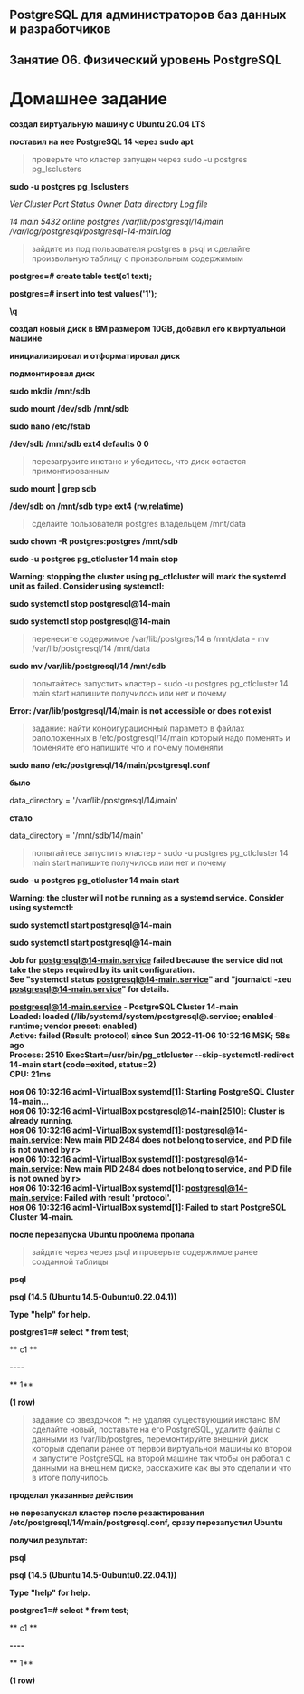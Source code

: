 ## PostgreSQL для администраторов баз данных и разработчиков ##  
## Занятие 06. Физический уровень PostgreSQL ##  
# Домашнее задание #  


**создал виртуальную машину c Ubuntu 20.04 LTS**

**поставил на нее PostgreSQL 14 через sudo apt**

>проверьте что кластер запущен через sudo -u postgres pg_lsclusters

**sudo -u postgres pg_lsclusters**

*Ver Cluster Port Status Owner    Data directory              Log file*

*14  main    5432 online postgres /var/lib/postgresql/14/main /var/log/postgresql/postgresql-14-main.log*

>зайдите из под пользователя postgres в psql и сделайте произвольную таблицу с произвольным содержимым

**postgres=# create table test(c1 text);**

**postgres=# insert into test values('1');**

**\q**

**создал новый диск в ВМ размером 10GB, добавил его к виртуальной машине**

**инициализировал и отформатировал диск**

**подмонтировал диск**

**sudo mkdir /mnt/sdb** 

**sudo mount /dev/sdb /mnt/sdb** 

**sudo nano /etc/fstab**

**/dev/sdb    /mnt/sdb     ext4      defaults        0             0** 

>перезагрузите инстанс и убедитесь, что диск остается примонтированным

**sudo mount | grep sdb**

**/dev/sdb on /mnt/sdb type ext4 (rw,relatime)**

>сделайте пользователя postgres владельцем /mnt/data

**sudo chown -R postgres:postgres /mnt/sdb**

**sudo -u postgres pg_ctlcluster 14 main stop**

**Warning: stopping the cluster using pg_ctlcluster will mark the systemd unit as failed. Consider using systemctl:**

**sudo systemctl stop postgresql@14-main**

**sudo systemctl stop postgresql@14-main**

>перенесите содержимое /var/lib/postgres/14 в /mnt/data - mv /var/lib/postgresql/14 /mnt/data

**sudo mv /var/lib/postgresql/14 /mnt/sdb**

>попытайтесь запустить кластер - sudo -u postgres pg_ctlcluster 14 main start
>напишите получилось или нет и почему

**Error: /var/lib/postgresql/14/main is not accessible or does not exist**

>задание: найти конфигурационный параметр в файлах раположенных в /etc/postgresql/14/main который надо поменять и поменяйте его
>напишите что и почему поменяли

**sudo nano /etc/postgresql/14/main/postgresql.conf**

**было**

data_directory = '/var/lib/postgresql/14/main'

**стало**

data_directory = '/mnt/sdb/14/main'

>попытайтесь запустить кластер - sudo -u postgres pg_ctlcluster 14 main start
>напишите получилось или нет и почему

**sudo -u postgres pg_ctlcluster 14 main start**

**Warning: the cluster will not be running as a systemd service. Consider using systemctl:**

**sudo systemctl start postgresql@14-main**

**sudo systemctl start postgresql@14-main**

**Job for postgresql@14-main.service failed because the service did not take the steps required by its unit configuration.**  
**See "systemctl status postgresql@14-main.service" and "journalctl -xeu postgresql@14-main.service" for details.**  

**postgresql@14-main.service - PostgreSQL Cluster 14-main**  
**Loaded: loaded (/lib/systemd/system/postgresql@.service; enabled-runtime; vendor preset: enabled)**  
**Active: failed (Result: protocol) since Sun 2022-11-06 10:32:16 MSK; 58s ago**  
**Process: 2510 ExecStart=/usr/bin/pg_ctlcluster --skip-systemctl-redirect 14-main start (code=exited, status=2)**  
**CPU: 21ms**

**ноя 06 10:32:16 adm1-VirtualBox systemd[1]: Starting PostgreSQL Cluster 14-main...**  
**ноя 06 10:32:16 adm1-VirtualBox postgresql@14-main[2510]: Cluster is already running.**  
**ноя 06 10:32:16 adm1-VirtualBox systemd[1]: postgresql@14-main.service: New main PID 2484 does not belong to service, and PID file is not owned by r>**  
**ноя 06 10:32:16 adm1-VirtualBox systemd[1]: postgresql@14-main.service: New main PID 2484 does not belong to service, and PID file is not owned by r>**  
**ноя 06 10:32:16 adm1-VirtualBox systemd[1]: postgresql@14-main.service: Failed with result 'protocol'.**  
**ноя 06 10:32:16 adm1-VirtualBox systemd[1]: Failed to start PostgreSQL Cluster 14-main.**  

**после перезапуска Ubuntu проблема пропала**


>зайдите через через psql и проверьте содержимое ранее созданной таблицы

**psql**

**psql (14.5 (Ubuntu 14.5-0ubuntu0.22.04.1))**

**Type "help" for help.**

**postgres1=# select * from test;**

** c1 **

**----**

** 1**

**(1 row)**

>задание со звездочкой *: 
>не удаляя существующий инстанс ВМ сделайте новый, 
>поставьте на его PostgreSQL, 
>удалите файлы с данными из /var/lib/postgres, 
>перемонтируйте внешний диск который сделали ранее от первой виртуальной машины ко второй 
>и запустите PostgreSQL на второй машине так чтобы он работал 
>с данными на внешнем диске, расскажите как вы это сделали и что в итоге получилось.

**проделал указанные действия**

**не перезапускал кластер после резактирования /etc/postgresql/14/main/postgresql.conf, сразу перезапустил Ubuntu**

**получил результат:**

**psql**

**psql (14.5 (Ubuntu 14.5-0ubuntu0.22.04.1))**

**Type "help" for help.**

**postgres1=# select * from test;**

** c1 **

**----**

** 1**

**(1 row)**

